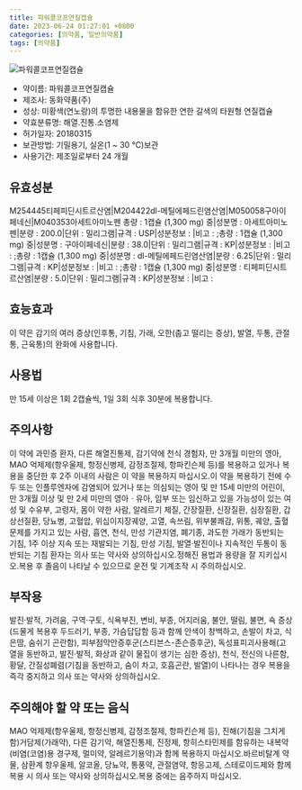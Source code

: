 ```yaml
---
title: 파워콜코프연질캡슐
date: 2023-06-24 01:27:01 +0800
categories: [의약품, 일반의약품]
tags: [의약품]
---
```

![파워콜코프연질캡슐](https://nedrug.mfds.go.kr/pbp/cmn/itemImageDownload/153253323143500026)

- 약이름: 파워콜코프연질캡슐
- 제조사: 동화약품(주)
- 성상: 미황색(연노랑)의 투명한 내용물을 함유한 연한 갈색의 타원형 연질캡슐
- 약효분류명: 해열.진통.소염제
- 허가일자: 20180315
- 보관방법: 기밀용기, 실온(1 ~ 30 ℃)보관
- 사용기간: 제조일로부터 24 개월
## 유효성분
M254445티페피딘시트르산염|M204422dl-메틸에페드린염산염|M050058구아이페네신|M040353아세트아미노펜
총량 : 1캡슐 (1,300 mg) 중|성분명 : 아세트아미노펜|분량 : 200.0|단위 : 밀리그램|규격 : USP|성분정보 : |비고 : ;총량 : 1캡슐 (1,300 mg) 중|성분명 : 구아이페네신|분량 : 38.0|단위 : 밀리그램|규격 : KP|성분정보 : |비고 : ;총량 : 1캡슐 (1,300 mg) 중|성분명 : dl-메틸에페드린염산염|분량 : 6.25|단위 : 밀리그램|규격 : KP|성분정보 : |비고 : ;총량 : 1캡슐 (1,300 mg) 중|성분명 : 티페피딘시트르산염|분량 : 5.0|단위 : 밀리그램|규격 : KP|성분정보 : |비고 :
## 효능효과
이 약은 감기의 여러 증상(인후통, 기침, 가래, 오한(춥고 떨리는 증상), 발열, 두통, 관절통, 근육통)의 완화에 사용합니다.
## 사용법
만 15세 이상은 1회 2캡슐씩, 1일 3회 식후 30분에 복용합니다.
## 주의사항
이 약에 과민증 환자, 다른 해열진통제, 감기약에 천식 경험자, 만 3개월 미만의 영아, MAO 억제제(항우울제, 항정신병제, 감정조절제, 항파킨슨제 등)를 복용하고 있거나 복용을 중단한 후 2주 이내의 사람은 이 약을 복용하지 마십시오.이 약을 복용하기 전에 수두 또는 인플루엔자에 감염되어 있거나 또는 의심되는 영아 및 만 15세 미만의 어린이, 만 3개월 이상 및 만 2세 미만의 영아ㆍ유아, 임부 또는 임신하고 있을 가능성이 있는 여성 및 수유부, 고령자, 몸이 약한 사람, 알레르기 체질, 간장질환, 신장질환, 심장질환, 갑상선질환, 당뇨병, 고혈압, 위십이지장궤양, 고열, 속쓰림, 위부불쾌감, 위통, 궤양, 출혈문제를 가지고 있는 사람, 흡연, 천식, 만성 기관지염, 폐기종, 과도한 가래가 동반되는 기침, 1주 이상 지속 또는 재발되는 기침, 만성 기침, 발열·발진이나 지속적인 두통이 동반되는 기침 환자는 의사 또는 약사와 상의하십시오.정해진 용법과 용량을 잘 지키십시오.복용 후 졸음이 나타날 수 있으므로 운전 및 기계조작 시 주의하십시오.
## 부작용
발진·발적, 가려움, 구역·구토, 식욕부진, 변비, 부종, 어지러움, 불안, 떨림, 불면, 쇽 증상(드물게 복용후 두드러기, 부종, 가슴답답함 등과 함께 안색이 창백하고, 손발이 차고, 식은땀, 숨쉬기 곤란함), 피부점막안증후군(스티븐스-존슨증후군), 독성표피괴사용해(고열을 동반하고, 발진·발적, 화상과 같이 물집이 생기는 심한 증상), 천식, 전신의 나른함, 황달, 간질성폐렴(기침을 동반하고, 숨이 차고, 호흡곤란, 발열)이 나타나는 경우 복용을 즉각 중지하고 의사 또는 약사와 상의하십시오.
## 주의해야 할 약 또는 음식
MAO 억제제(항우울제, 항정신병제, 감정조절제, 항파킨슨제 등), 진해(기침을 그치게 함)거담제(가래약), 다른 감기약, 해열진통제, 진정제, 항히스타민제를 함유하는 내복약(비염(코염)용 경구제, 멀미약, 알레르기용약)과 함께 복용하지 마십시오.바르비탈계 약물, 삼환계 항우울제, 알코올, 당뇨약, 통풍약, 관절염약, 항응고제, 스테로이드제와 함께 복용 시 의사 또는 약사와 상의하십시오.복용 중에는 음주하지 마십시오.
